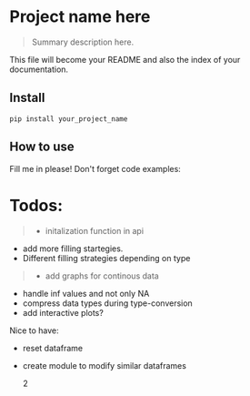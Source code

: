 # Project name here
> Summary description here.


This file will become your README and also the index of your documentation.

## Install

`pip install your_project_name`

## How to use

Fill me in please! Don't forget code examples:

# Todos:
>- initalization function in api
- add more filling startegies.
- Different filling strategies depending on type
>- add graphs for continous data
- handle inf values and not only NA
- compress data types during type-conversion
- add interactive plots?

Nice to have:
- reset dataframe
- create module to modify similar dataframes




    2


